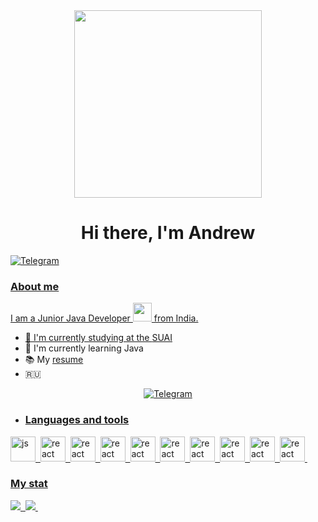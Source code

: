 <div id="header" align="center">
  <img src="https://media0.giphy.com/media/JIX9t2j0ZTN9S/giphy.gif?cid=ecf05e471yocttimvg1o9o3owfnp3tmb8pozrtrb40qy7r8w&ep=v1_gifs_search&rid=giphy.gif&ct=g" width="300"/>
</div>
<div id="header" align="center">
    <h1>Hi there, I'm  Andrew </h1>
</div>

 <div id="socials" align="left">
    <a href="https://t.me/andrew_k2003">
    <img src="https://img.shields.io/badge/Telegram-blue?style=for-the-badge&logo=telegram&logoColor=white" alt="Telegram"/>
</div>

### About me
I am a Junior Java Developer <img src="https://media.giphy.com/media/WUlplcMpOCEmTGBtBW/giphy.gif" width="30"> from India.
- 🔭 I'm currently studying at the [SUAI](https://guap.ru/en)
- 🌱 I'm currently learning Java
- 📚 My [resume](https://disk.yandex.ru/i/m52YlT-ZQhL0IQ)
- :ru:

 <div id="socials" align="center">
    <a href="https://t.me/andrew_k2003">
    <img src="https://img.shields.io/badge/Telegram-blue?style=for-the-badge&logo=telegram&logoColor=white" alt="Telegram"/>
</div>

- ### Languages and tools

<img src="https://cdn.jsdelivr.net/gh/devicons/devicon/icons/java/java-original.svg" title="js" width="40" height="40"/>&nbsp;
<img src="https://cdn.jsdelivr.net/gh/devicons/devicon/icons/spring/spring-original.svg" title="react" width="40" height="40"/>&nbsp;
<img src="https://cdn.jsdelivr.net/gh/devicons/devicon/icons/postgresql/postgresql-original.svg" title="react" width="40" height="40"/>&nbsp;
<img src="https://cdn.jsdelivr.net/gh/devicons/devicon/icons/typescript/typescript-original.svg" title="react" width="40" height="40"/>&nbsp;
<img src="https://cdn.jsdelivr.net/gh/devicons/devicon/icons/angularjs/angularjs-original.svg" title="react" width="40" height="40"/>&nbsp;
<img src="https://cdn.jsdelivr.net/gh/devicons/devicon/icons/git/git-original.svg" title="react" width="40" height="40"/>&nbsp;
<img src="https://cdn.jsdelivr.net/gh/devicons/devicon/icons/apache/apache-original.svg" title="react" width="40" height="40"/>&nbsp;
<img src="https://cdn.jsdelivr.net/gh/devicons/devicon/icons/linux/linux-original.svg" title="react" width="40" height="40"/>&nbsp;
<img src="https://cdn.jsdelivr.net/gh/devicons/devicon/icons/vscode/vscode-original.svg" title="react" width="40" height="40"/>&nbsp;
<img src="https://cdn.jsdelivr.net/gh/devicons/devicon/icons/github/github-original.svg" title="react" width="40" height="40"/>&nbsp;

### My stat

<div id="stat" align="left">
    <img src="https://github-profile-summary-cards.vercel.app/api/cards/profile-details?username=AndrewLoshadaka&theme=github_dark"/>&nbsp;
    <img src="https://github-readme-stats.vercel.app/api/top-langs/?username=AndrewLoshadaka&layout=compact&theme=vision-friendly-dark"/>&nbsp;
</div>

  

